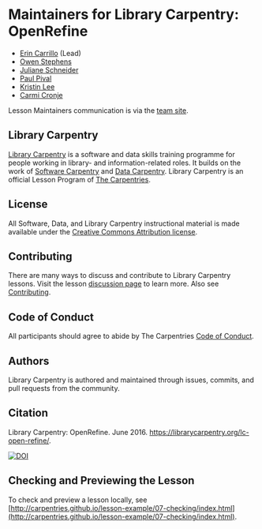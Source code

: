 # Maintainers for Library Carpentry: OpenRefine

- [Erin Carrillo](https://github.com/partiecolored) (Lead) 
- [Owen Stephens](https://github.com/ostephens)
- [Juliane Schneider](https://github.com/pitviper6)
- [Paul Pival](https://github.com/ppival)
- [Kristin Lee](https://github.com/kristindawn)
- [Carmi Cronje](https://github.com/ccronje)

Lesson Maintainers communication is via the [team site](https://github.com/orgs/LibraryCarpentry/teams/lc-open-refine-maintainers).

## Library Carpentry

[Library Carpentry](https://librarycarpentry.org) is a software and data skills training programme for people working in library- and information-related roles. It builds on the work of [Software Carpentry](http://software-carpentry.org/) and [Data Carpentry](http://www.datacarpentry.org/). Library Carpentry is an official Lesson Program of [The Carpentries](https://carpentries.org/).

## License

All Software, Data, and Library Carpentry instructional material is made available under the [Creative Commons Attribution
license](https://github.com/LibraryCarpentry/lc-open-refine/blob/gh-pages/LICENSE.md).

## Contributing

There are many ways to discuss and contribute to Library Carpentry lessons. Visit the lesson [discussion page](https://librarycarpentry.org/lc-open-refine/discuss/index.html) to learn more. Also see [Contributing](https://github.com/LibraryCarpentry/lc-open-refine/blob/gh-pages/CONTRIBUTING.md).

## Code of Conduct

All participants should agree to abide by The Carpentries [Code of Conduct](https://docs.carpentries.org/topic_folders/policies/code-of-conduct.html).

## Authors

Library Carpentry is authored and maintained through issues, commits, and pull requests from the community.

## Citation

Library Carpentry: OpenRefine. June 2016. https://librarycarpentry.org/lc-open-refine/.

[![DOI](https://zenodo.org/badge/DOI/10.5281/zenodo.3266144.svg)](https://doi.org/10.5281/zenodo.3266144)

## Checking and Previewing the Lesson

To check and preview a lesson locally, see [http://carpentries.github.io/lesson-example/07-checking/index.html](http://carpentries.github.io/lesson-example/07-checking/index.html).
